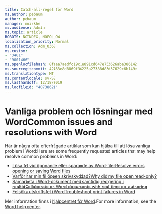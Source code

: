 ```yaml
---
title: Catch-all-regel för Word
ms.author: pebaum
author: pebaum
manager: mnirkhe
ms.audience: Admin
ms.topic: article
ROBOTS: NOINDEX, NOFOLLOW
localization_priority: Normal
ms.collection: Adm_O365
ms.custom:
- "3481"
- "9001466"
ms.openlocfilehash: 8faaa7aedfc19c1e891cd647e753626aba386142
ms.sourcegitcommit: 42463e8d8869f36225a27388d83d37629c6b149e
ms.translationtype: MT
ms.contentlocale: sv-SE
ms.lasthandoff: 12/18/2019
ms.locfileid: "40738621"
---
```

# <a name="common-issues-and-resolutions-with-word"></a><span data-ttu-id="e2053-102">Vanliga problem och lösningar med Word</span><span class="sxs-lookup"><span data-stu-id="e2053-102">Common issues and resolutions with Word</span></span>

<span data-ttu-id="e2053-103">Här är några ofta efterfrågade artiklar som kan hjälpa till att lösa vanliga problem i Word:</span><span class="sxs-lookup"><span data-stu-id="e2053-103">Here are some frequently requested articles that may help resolve common problems in Word:</span></span>

- [<span data-ttu-id="e2053-104">Lösa fel vid öppnande eller sparande av Word-filer</span><span class="sxs-lookup"><span data-stu-id="e2053-104">Resolve errors opening or saving Word files</span></span>](https://docs.microsoft.com/alchemyinsights/errors-opening-or-saving-files)
- [<span data-ttu-id="e2053-105">Varför har min fil öppen skrivskyddad?</span><span class="sxs-lookup"><span data-stu-id="e2053-105">Why did my file open read-only?</span></span>](https://support.office.com/article/why-did-my-file-open-read-only-3ab4b792-da50-4b38-8628-14c64e1f1d15)
- [<span data-ttu-id="e2053-106">Samarbeta i Word-dokument med samtidig redigering i realtid</span><span class="sxs-lookup"><span data-stu-id="e2053-106">Collaborate on Word documents with real-time co-authoring</span></span>](https://support.office.com/article/collaborate-on-word-documents-with-real-time-co-authoring-7dd3040c-3f30-4fdd-bab0-8586492a1f1d?wt.mc_id=fsn_word_share_and_coauthor)
- [<span data-ttu-id="e2053-107">Felsöka utskriftsfel i Word</span><span class="sxs-lookup"><span data-stu-id="e2053-107">Troubleshoot print failures in Word</span></span>](https://docs.microsoft.com/office/troubleshoot/word/print-failures-in-word)

<span data-ttu-id="e2053-108">Mer information finns i [hjälpcentret för Word](https://support.office.com/word).</span><span class="sxs-lookup"><span data-stu-id="e2053-108">For more information, see the [Word help center](https://support.office.com/word).</span></span>
